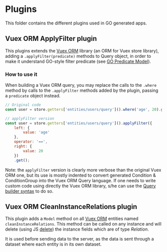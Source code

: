 # Plugins

This folder contains the different plugins used in GO generated apps.

## Vuex ORM ApplyFilter plugin

This plugins extends the [Vuex ORM](https://vuex-orm.github.io/vuex-orm) library (an ORM for Vuex store library), adding a `.applyFilter(predicate)` methods to Query object, in order to make it understand GO-style filter predicate (see [GO Predicate Model](../libs/GOPredicateModel.md)).

### How to use it

When building a Vuex ORM query, you may replace the calls to the `.where` method by calls to the `.applyFilter` methods added by the plugin, passing a `predicate` object instead.

```javascript
// Original code
const user = store.getters['entities/users/query']().where('age', 20).get()

// applyFilter version
const user = store.getters['entities/users/query']().applyFilter({
    left: {
        value: 'age'
    },
    operator: '==',
    right: {
        value: 20
    })
    .get();
```

Note: the `applyFilter` version is clearly more verbose than the original Vuex ORM one, but its use is mostly indented to convert generated Condition & ConditionGroup into the Vuex ORM Query language. If one needs to write custom code using directly the Vuex ORM library, s/he can use the [Query builder syntax](https://vuex-orm.github.io/vuex-orm/guide/store/retrieving-data.html#query-builder) to do so.

## Vuex ORM CleanInstanceRelations plugin

This plugin adds a `Model` method on all [Vuex ORM](https://vuex-orm.github.io/vuex-orm) entities named `cleanInstanceRelations`. This method can be called on any instance and will delete (using JS [delete](https://developer.mozilla.org/en-US/docs/Web/JavaScript/Reference/Operators/delete)) the instance fields which are of type _Relation_.

It is used before sending data to the server, as the data is sent through a dataset where each entity is in its own dataset.
